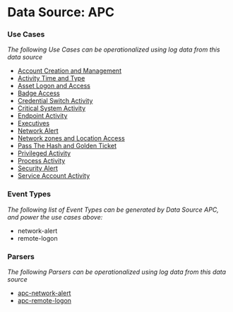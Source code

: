 Data Source: APC
================

### Use Cases

_The following Use Cases can be operationalized using log data from this data source_

* [Account Creation and Management](usecase_account_creation_and_management.md)
* [Activity Time  and Type](usecase_activity_time__and_type.md)
* [Asset Logon and Access](usecase_asset_logon_and_access.md)
* [Badge Access](usecase_badge_access.md)
* [Credential Switch Activity](usecase_credential_switch_activity.md)
* [Critical System Activity](usecase_critical_system_activity.md)
* [Endpoint Activity](usecase_endpoint_activity.md)
* [Executives](usecase_executives.md)
* [Network Alert](usecase_network_alert.md)
* [Network zones and Location Access](usecase_network_zones_and_location_access.md)
* [Pass The Hash and Golden Ticket](usecase_pass_the_hash_and_golden_ticket.md)
* [Privileged Activity](usecase_privileged_activity.md)
* [Process Activity](usecase_process_activity.md)
* [Security Alert](usecase_security_alert.md)
* [Service Account Activity](usecase_service_account_activity.md)


### Event Types

_The following list of Event Types can be generated by Data Source APC, and power the use cases above:_

- network-alert
- remote-logon


### Parsers

_The following Parsers can be operationalized using log data from this data source_

* [apc-network-alert](parserContent_apc-network-alert.md)
* [apc-remote-logon](parserContent_apc-remote-logon.md)
